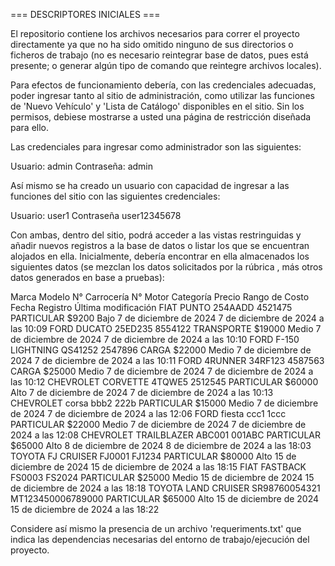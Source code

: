 === DESCRIPTORES INICIALES ===

El repositorio contiene los archivos necesarios para correr el proyecto directamente ya que no ha sido omitido ninguno de sus directorios o ficheros de trabajo 
(no es necesario reintegrar base de datos, pues está presente; o generar algún tipo de comando que reintegre archivos locales).

Para efectos de funcionamiento debería, con las credenciales adecuadas, poder ingresar tanto al sitio de administración, como utilizar las funciones de 'Nuevo Vehículo'
y 'Lista de Catálogo' disponibles en el sitio. Sin los permisos, debiese mostrarse a usted una página de restricción diseñada para ello.

Las credenciales para ingresar como administrador son las siguientes:

Usuario: admin
Contraseña: admin

Así mismo se ha creado un usuario con capacidad de ingresar a las funciones del sitio con las siguientes credenciales:

Usuario: user1
Contraseña user12345678

Con ambas, dentro del sitio, podrá acceder a las vistas restringuidas y añadir nuevos registros a la base de datos o listar los que se encuentran alojados en ella.
Inicialmente, debería encontrar en ella almacenados los siguientes datos (se mezclan los datos solicitados por la rúbrica , más otros datos generados en base a pruebas):

Marca 	      Modelo 	            N° Carrocería 	    N° Motor 	            Categoría 	    Precio 	  Rango de Costo 	    Fecha Registro 	            Última modificación
FIAT 	        PUNTO 	            254AADD 	          4521475 	            PARTICULAR 	    $9200 	  Bajo 	              7 de diciembre de 2024 	    7 de diciembre de 2024 a las 10:09
FORD 	        DUCATO 	            25ED235 	          8554122 	            TRANSPORTE 	    $19000 	  Medio 	            7 de diciembre de 2024 	    7 de diciembre de 2024 a las 10:10
FORD 	        F-150 LIGHTNING 	  QS41252 	          2547896 	            CARGA 	        $22000 	  Medio 	            7 de diciembre de 2024 	    7 de diciembre de 2024 a las 10:11
FORD 	        4RUNNER 	          34RF123 	          4587563 	            CARGA 	        $25000 	  Medio 	            7 de diciembre de 2024 	    7 de diciembre de 2024 a las 10:12
CHEVROLET 	  CORVETTE 	          4TQWE5 	            2512545 	            PARTICULAR 	    $60000 	  Alto 	              7 de diciembre de 2024 	    7 de diciembre de 2024 a las 10:13
CHEVROLET 	  corsa 	            bbb2 	              222b 	                PARTICULAR 	    $15000   	Medio 	            7 de diciembre de 2024 	    7 de diciembre de 2024 a las 12:06
FORD 	        fiesta 	            ccc1 	              1ccc 	                PARTICULAR 	    $22000 	  Medio 	            7 de diciembre de 2024 	    7 de diciembre de 2024 a las 12:08
CHEVROLET 	  TRAILBLAZER 	      ABC001 	            001ABC 	              PARTICULAR 	    $65000 	  Alto 	              8 de diciembre de 2024 	    8 de diciembre de 2024 a las 18:03
TOYOTA 	      FJ CRUISER 	        FJ0001 	            FJ1234 	              PARTICULAR 	    $80000 	  Alto 	              15 de diciembre de 2024 	  15 de diciembre de 2024 a las 18:15
FIAT 	        FASTBACK 	          FS0003 	            FS2024 	              PARTICULAR 	    $25000 	  Medio 	            15 de diciembre de 2024 	  15 de diciembre de 2024 a las 18:18
TOYOTA 	      LAND CRUISER 	      SR98760054321 	    MT123450006789000 	  PARTICULAR 	    $65000 	  Alto 	              15 de diciembre de 2024 	  15 de diciembre de 2024 a las 18:22

Considere así mismo la presencia de un archivo 'requeriments.txt' que indica las dependencias necesarias del entorno de trabajo/ejecución del proyecto.

